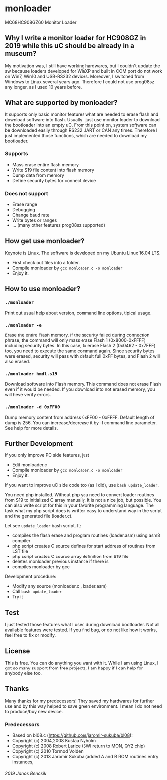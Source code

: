 # monloader
MC68HC908GZ60 Monitor Loader

## Why I write a monitor loader for HC908GZ in 2019 while this uC should be already in a museum?

My motivation was, I still have working hardwares, but I couldn't update the sw because loaders developed
for WinXP and built in COM port do not work on Win7, Win10 and USB-RS232 devices.
Moreover, I switched from Windows to Linux several years ago.
Therefore I could not use prog08sz any longer, as I used 10 years before.

## What are supported by monloader?

It supports only basic monitor features what are needed to erase flash and download
software into flash. Usually I just use monitor loader to download the bootloader into
an empty uC. From this point on, system software can be downloaded easily through
RS232 UART or CAN any times. Therefore I just implemented those functions, which are
needed to download my bootloader.

### Supports
- Mass erase entire flash memory
- Write S19 file content into flash memory
- Dump data from memory
- Define security bytes for connect device

### Does not support
- Erase range
- Debugging
- Change baud rate
- Write bytes or ranges
- ... (many other features prog08sz supported) 

## How get use monloader?

Keynote is Linux. The software is developed on my Ubuntu Linux 16.04 LTS. 
- First check out files into a folder.
- Compile monloader by `gcc monloader.c -o monloader`
- Enjoy it.

## How to use monloader?
### `./monloader`

Print out usual help about version, command line options, tipical usage. 

### `./monloader -e`

Erase the entire Flash memory. If the security failed during connection phrase,
the command will only mass erase Flash 1 (0x8000-0xFFFF) including security bytes.
In this case, to erase Flash 2 (0x0462 - 0x7FFF) too, you need to execute the same
command again. Since security bytes were erased, security will pass with default
full 0xFF bytes, and Flash 2 will also erased.

### `./monloader hmdl.s19`

Download software into Flash memory. This command does not erase Flash even if it
would be needed. If you download into not erased memory, you will heve verify errors.
 
### `./monloader -d 0xFF00`

Dump memory content from address 0xFF00 - 0xFFFF. Default length of dump is 256.
You can increase/decrease it by -l command line parameter. See help for more details.

## Further Development

If you only improve PC side features, just 
- Edit monloader.c 
- Compile monloader by `gcc monloader.c -o monloader`
- Enjoy it.

If you want to improve uC side code too (as I did), use `bash update_loader`.

You need php installed. Without php you need to convert loader routines 
from S19 to initialized C array manually. It is not a nice job, but possible.
You can also write script for this in your favorite programming language.
The task what my php script does is written easy to understand way in the script
and the generated file (loader.c).

Let see `update_loader` bash script. It:
- compiles the flash erase and program routines (loader.asm) using asm8 compiler
- php script creates C source defines for start address of routines from LST file
- php script creates C source array definition from S19 file
- deletes monloader previous instance if there is
- compiles monloader by gcc 

Development procedure:
- Modify any source (monloader.c , loader.asm)
- Call `bash update_loader`
- Try it

## Test

I just tested those features what I used during download bootloader. Not all available
features were tested. If you find bug, or do not like how it works, feel free to fix or modify.

## License

This is free. You can do anything you want with it.
While I am using Linux, I got so many support from free projects, I am happy if I can help for anybody else too.

## Thanks

Many thanks for my predecessors! They saved my hardwares for further use
and by this way helped to save green environment. I mean I do not need to produce/buy new device.

### Predecessors
- Based on bl08.c (https://github.com/jaromir-sukuba/bl08):
- Copyright (c) 2004,2008	Kustaa Nyholm
- Copyright (c) 2008 	Robert Larice (SWI return to MON, QY2 chip)
- Copyright (c) 2010 	Tormod Volden
- Copyright (c) 2013 	Jaromir Sukuba (added A and B ROM routines entry instances, 


###### 2019 Janos Bencsik


